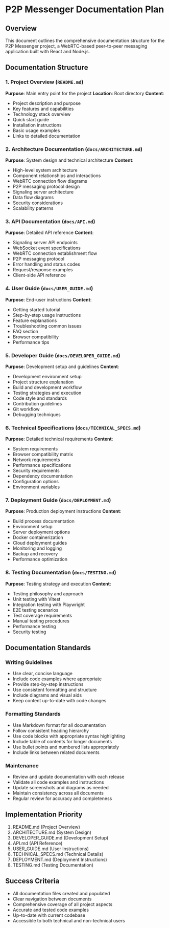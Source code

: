 # P2P Messenger Documentation Plan

## Overview
This document outlines the comprehensive documentation structure for the P2P Messenger project, a WebRTC-based peer-to-peer messaging application built with React and Node.js.

## Documentation Structure

### 1. Project Overview (`README.md`)
**Purpose**: Main entry point for the project
**Location**: Root directory
**Content**:
- Project description and purpose
- Key features and capabilities
- Technology stack overview
- Quick start guide
- Installation instructions
- Basic usage examples
- Links to detailed documentation

### 2. Architecture Documentation (`docs/ARCHITECTURE.md`)
**Purpose**: System design and technical architecture
**Content**:
- High-level system architecture
- Component relationships and interactions
- WebRTC connection flow diagrams
- P2P messaging protocol design
- Signaling server architecture
- Data flow diagrams
- Security considerations
- Scalability patterns

### 3. API Documentation (`docs/API.md`)
**Purpose**: Detailed API reference
**Content**:
- Signaling server API endpoints
- WebSocket event specifications
- WebRTC connection establishment flow
- P2P messaging protocol
- Error handling and status codes
- Request/response examples
- Client-side API reference

### 4. User Guide (`docs/USER_GUIDE.md`)
**Purpose**: End-user instructions
**Content**:
- Getting started tutorial
- Step-by-step usage instructions
- Feature explanations
- Troubleshooting common issues
- FAQ section
- Browser compatibility
- Performance tips

### 5. Developer Guide (`docs/DEVELOPER_GUIDE.md`)
**Purpose**: Development setup and guidelines
**Content**:
- Development environment setup
- Project structure explanation
- Build and development workflow
- Testing strategies and execution
- Code style and standards
- Contribution guidelines
- Git workflow
- Debugging techniques

### 6. Technical Specifications (`docs/TECHNICAL_SPECS.md`)
**Purpose**: Detailed technical requirements
**Content**:
- System requirements
- Browser compatibility matrix
- Network requirements
- Performance specifications
- Security requirements
- Dependency documentation
- Configuration options
- Environment variables

### 7. Deployment Guide (`docs/DEPLOYMENT.md`)
**Purpose**: Production deployment instructions
**Content**:
- Build process documentation
- Environment setup
- Server deployment options
- Docker containerization
- Cloud deployment guides
- Monitoring and logging
- Backup and recovery
- Performance optimization

### 8. Testing Documentation (`docs/TESTING.md`)
**Purpose**: Testing strategy and execution
**Content**:
- Testing philosophy and approach
- Unit testing with Vitest
- Integration testing with Playwright
- E2E testing scenarios
- Test coverage requirements
- Manual testing procedures
- Performance testing
- Security testing

## Documentation Standards

### Writing Guidelines
- Use clear, concise language
- Include code examples where appropriate
- Provide step-by-step instructions
- Use consistent formatting and structure
- Include diagrams and visual aids
- Keep content up-to-date with code changes

### Formatting Standards
- Use Markdown format for all documentation
- Follow consistent heading hierarchy
- Use code blocks with appropriate syntax highlighting
- Include table of contents for longer documents
- Use bullet points and numbered lists appropriately
- Include links between related documents

### Maintenance
- Review and update documentation with each release
- Validate all code examples and instructions
- Update screenshots and diagrams as needed
- Maintain consistency across all documents
- Regular review for accuracy and completeness

## Implementation Priority
1. README.md (Project Overview)
2. ARCHITECTURE.md (System Design)
3. DEVELOPER_GUIDE.md (Development Setup)
4. API.md (API Reference)
5. USER_GUIDE.md (User Instructions)
6. TECHNICAL_SPECS.md (Technical Details)
7. DEPLOYMENT.md (Deployment Instructions)
8. TESTING.md (Testing Documentation)

## Success Criteria
- All documentation files created and populated
- Clear navigation between documents
- Comprehensive coverage of all project aspects
- Accurate and tested code examples
- Up-to-date with current codebase
- Accessible to both technical and non-technical users
